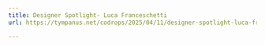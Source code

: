 ```yaml
---
title: Designer Spotlight- Luca Franceschetti
url: https://tympanus.net/codrops/2025/04/11/designer-spotlight-luca-franceschetti/

---
```

